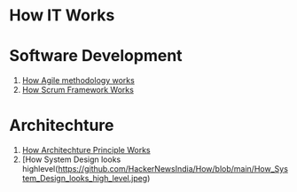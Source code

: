 # How IT Works

# Software Development 
1. [How Agile methodology works](https://github.com/HackerNewsIndia/How/blob/main/How_Agile_methodology_works.jpeg)
2. [How Scrum Framework Works](https://github.com/HackerNewsIndia/How/blob/main/How_Scrum_framework_works.jpeg)



# Architechture 

1. [How Architechture Principle Works](https://github.com/HackerNewsIndia/How/blob/main/How_Architechture_Principle_Works.jpeg)
2. [How System Design looks highlevel(https://github.com/HackerNewsIndia/How/blob/main/How_System_Design_looks_high_level.jpeg)
